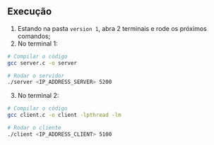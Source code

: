 ## Execução

1) Estando na pasta `version 1`, abra 2 terminais e rode os próximos comandos;
2) No terminal 1:

```bash
# Compilar o código
gcc server.c -o server

# Rodar o servidor
./server <IP_ADDRESS_SERVER> 5200
```

3) No terminal 2:

```bash
# Compilar o código
gcc client.c -o client -lpthread -lm

# Rodar o cliente
./client <IP_ADDRESS_CLIENT> 5100
```